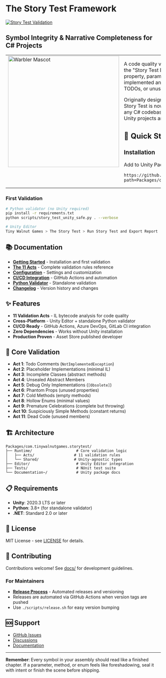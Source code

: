 # The Story Test Framework

[![Story Test Validation](https://github.com/jmeyer1980/TheStoryTest/actions/workflows/story-test.yml/badge.svg?branch=jmeyer1980%2Fissue2)](https://github.com/jmeyer1980/TheStoryTest/actions/workflows/story-test.yml)

## **Symbol Integrity & Narrative Completeness for C# Projects**

<table>
<tr>
<td width="360" valign="top">
<img src="WarblerMascotStickerized.png" alt="Warbler Mascot" width="360">
</td>
<td width="*" valign="top">

A code quality validation framework that enforces the "Story Test Doctrine": every symbol (method, property, parameter, enum) must be fully implemented and meaningful—no placeholders, TODOs, or unused code in production.

Originally designed for Unity ECS/DOTS projects, Story Test is now **Unity-agnostic** and works with any C# codebase, including GameObject-based Unity projects and pure .NET applications.

## 🚀 Quick Start

### Installation
Add to Unity Package Manager via git URL:
```
https://github.com/jmeyer1980/TheStoryTest.git?path=Packages/com.tinywalnutgames.storytest
```
</td>
</tr>
</table>

### First Validation
```bash
# Python validator (no Unity required)
pip install -r requirements.txt
python scripts/story_test_unity_safe.py . --verbose

# Unity Editor
Tiny Walnut Games > The Story Test > Run Story Test and Export Report
```

## 📚 Documentation

- **[Getting Started](docs/getting-started.md)** - Installation and first validation
- **[The 11 Acts](docs/acts.md)** - Complete validation rules reference
- **[Configuration](docs/configuration.md)** - Settings and customization
- **[CI/CD Integration](docs/ci-cd.md)** - GitHub Actions and automation
- **[Python Validator](docs/python-validator.md)** - Standalone validation
- **[Changelog](CHANGELOG.md)** - Version history and changes

## ✨ Features

- **11 Validation Acts** - IL bytecode analysis for code quality
- **Cross-Platform** - Unity Editor + standalone Python validator
- **CI/CD Ready** - GitHub Actions, Azure DevOps, GitLab CI integration
- **Zero Dependencies** - Works without Unity installation
- **Production Proven** - Asset Store published developer

## 🎯 Core Validation

- **Act 1**: Todo Comments (`NotImplementedException`)
- **Act 2**: Placeholder Implementations (minimal IL)
- **Act 3**: Incomplete Classes (abstract methods)
- **Act 4**: Unsealed Abstract Members
- **Act 5**: Debug Only Implementations (`[Obsolete]`)
- **Act 6**: Phantom Props (unused properties)
- **Act 7**: Cold Methods (empty methods)
- **Act 8**: Hollow Enums (minimal values)
- **Act 9**: Premature Celebrations (complete but throwing)
- **Act 10**: Suspiciously Simple Methods (constant returns)
- **Act 11**: Dead Code (unused members)

## 🏗️ Architecture

```
Packages/com.tinywalnutgames.storytest/
├── Runtime/                    # Core validation logic
│   ├── Acts/                  # 11 validation rules
│   └── Shared/                # Unity-agnostic types
├── Editor/                     # Unity Editor integration
├── Tests/                      # NUnit test suite
└── Documentation~/             # Unity package docs
```

## 📋 Requirements

- **Unity**: 2020.3 LTS or later
- **Python**: 3.8+ (for standalone validator)
- **.NET**: Standard 2.0 or later

## 📄 License

MIT License - see [LICENSE](LICENSE) for details.

## 🤝 Contributing

Contributions welcome! See [docs/](docs/) for development guidelines.

### For Maintainers

- **[Release Process](docs/RELEASE_PROCESS.md)** - Automated releases and versioning
- Releases are automated via GitHub Actions when version tags are pushed
- Use `./scripts/release.sh` for easy version bumping

## 🆘 Support

- [GitHub Issues](https://github.com/jmeyer1980/TheStoryTest/issues)
- [Discussions](https://github.com/jmeyer1980/TheStoryTest/discussions)
- [Documentation](https://github.com/jmeyer1980/TheStoryTest/tree/main/docs)

---

**Remember**: Every symbol in your assembly should read like a finished chapter. If a parameter, method, or enum feels like foreshadowing, seal it with intent or finish the scene before shipping.
